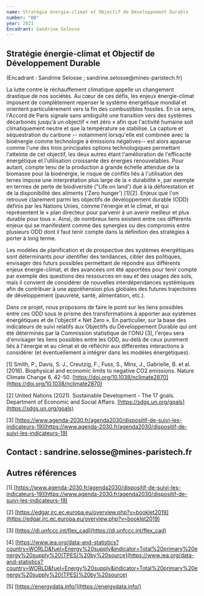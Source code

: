```yaml
---
name: Stratégie énergie-climat et Objectif de Développement Durable
number: "08"
year: 2021
Encadrant: Sandrine Selosse
---
```


## Stratégie énergie-climat et Objectif de Développement Durable

(Encadrant : Sandrine Selosse ; sandrine.selosse\@mines-paristech.fr)

La lutte contre le réchauffement climatique appelle un changement
drastique de nos sociétés. Au cœur de ces défis, les enjeux
énergie-climat imposent de complètement repenser le système énergétique
mondial et orientent particulièrement vers la fin des combustibles
fossiles. En ce sens, l'Accord de Paris signale sans ambiguïté une
transition vers des systèmes décarbonés jusqu'à un objectif « net zéro »
afin que l'activité humaine soit climatiquement neutre et que la
température se stabilise. La capture et séquestration du carbone --
notamment lorsqu'elle est combinée avec la bioénergie comme technologie
à émissions négatives-- est alors apparue comme l'une des trois
principales options technologiques permettant l'atteinte de cet
objectif, les deux autres étant l'amélioration de l'efficacité
énergétique et l'utilisation croissante des énergies renouvelables. Pour
autant, compte tenu de la production à grande échelle attendue de la
biomasse pour la bioénergie, le risque de conflits liés à l\'utilisation
des terres impose une interprétation plus large de la « durabilité »,
par exemple en termes de perte de biodiversité (\"Life on land\') due à
la déforestation et de la disponibilité des aliments ('Zero hunger')
\[1\]\[2\]. Enjeux que l'on retrouve clairement parmi les objectifs de
développement durable (ODD) définis par les Nations Unies, comme
l'énergie et le climat, et qui représentent le « plan directeur pour
parvenir à un avenir meilleur et plus durable pour tous ». Ainsi, de
nombreux liens existent entre ces différents enjeux qui se manifestent
comme des synergies ou des compromis entre plusieurs ODD dont il faut
tenir compte dans la définition des stratégies à porter à long terme.

Les modèles de planification et de prospective des systèmes énergétiques
sont déterminants pour identifier des tendances, cibler des politiques,
envisager des futurs possibles permettant de répondre aux différents
enjeux énergie-climat, et des avancées ont été apportées pour tenir
compte par exemple des questions des ressources en eau et des usages des
sols, mais il convient de considérer de nouvelles interdépendances
systémiques afin de contribuer à une appréhension plus globales des
futures trajectoires de développement (pauvreté, santé, alimentation,
etc.).

Dans ce projet, nous proposons de faire le point sur les liens possibles
entre ces ODD sous le prisme des transformations à apporter aux systèmes
énergétiques et de l'objectif « Net Zero ». En particulier, sur la base
des indicateurs de suivi relatifs aux Objectifs du Développement Durable
qui ont été déterminés par la Commission statistique de l'ONU \[3\],
l'enjeu sera d'envisager les liens possibles entre les ODD, au-delà de
ceux purement liés à l'énergie et au climat et de réfléchir aux
différentes interactions à considérer (et éventuellement à intégrer dans
les modèles énergétiques).

\[1\] Smith, P., Davis, S. J., Creutzig, F., Fuss, S., Minx, J., Gabrielle, B. et al. (2016). Biophysical and economic limits to negative CO2 emissions. Nature Climate Change 6, 42-50.
[https://doi.org/10.1038/nclimate2870](https://doi.org/10.1038/nclimate2870)

\[2\] United Nations (2021). Sustainable Development - The 17 goals. Department of Economic and Social Affairs. [https://sdgs.un.org/goals](https://sdgs.un.org/goals)

\[3\]
[https://www.agenda-2030.fr/agenda2030/dispositif-de-suivi-les-indicateurs-19](https://www.agenda-2030.fr/agenda2030/dispositif-de-suivi-les-indicateurs-19)

## Contact : sandrine.selosse\@mines-paristech.fr

## Autres références
\[1\]
[https://www.agenda-2030.fr/agenda2030/dispositif-de-suivi-les-indicateurs-19](https://www.agenda-2030.fr/agenda2030/dispositif-de-suivi-les-indicateurs-19)

\[2\]
[https://edgar.jrc.ec.europa.eu/overview.php?v=booklet2019](https://edgar.jrc.ec.europa.eu/overview.php?v=booklet2019)

\[3\]
[https://di.unfccc.int/flex_cad](https://di.unfccc.int/flex_cad)

\[4\]
[https://www.iea.org/data-and-statistics?country=WORLD&fuel=Energy%20supply&indicator=Total%20primary%20energy%20supply%20(TPES)%20by%20source](https://www.iea.org/data-and-statistics?country=WORLD&fuel=Energy%20supply&indicator=Total%20primary%20energy%20supply%20(TPES)%20by%20source)

\[5\] [https://energydata.info/](https://energydata.info/)
